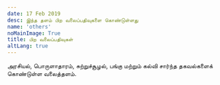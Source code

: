 ```yaml
---
date: 17 Feb 2019
desc: இந்த தளம் பிற வலைப்பதிவுகளை கொண்டுள்ளது
name: 'others'
noMainImage: True
title: பிற வலைப்பதிவுகள்
altLang: true
---
```

<div>
    <adsbygoogle />
</div>
<Adsense
          data-ad-client="ca-pub-3042269102042405"
          data-ad-slot="1234567890"
/>

அரசியல், பொருளாதாரம், சுற்றுச்சூழல், பங்கு மற்றும் கல்வி சார்ந்த தகவல்களைக் கொண்டுள்ள வலைத்தளம்.